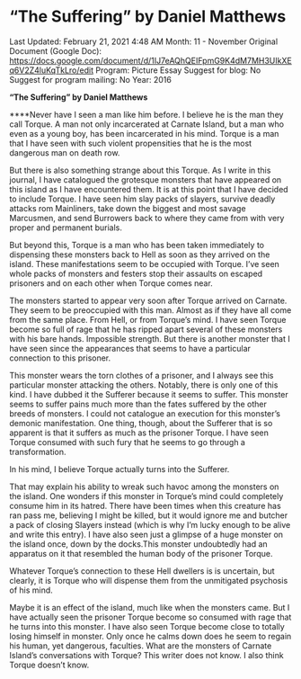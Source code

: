 # “The Suffering” by Daniel Matthews

Last Updated: February 21, 2021 4:48 AM
Month: 11 - November
Original Document (Google Doc): https://docs.google.com/document/d/1IJ7eAQhQEIFpmG9K4dM7MH3UIkXEq6V2Z4luKqTkLro/edit
Program: Picture Essay
Suggest for blog: No
Suggest for program mailing: No
Year: 2016

**“The Suffering” by Daniel Matthews**

****Never have I seen a man like him before. I believe he is the man they call Torque. A man not only incarcerated at Carnate Island, but a man who even as a young boy, has been incarcerated in his mind. Torque is a man that I have seen with such violent propensities that he is the most dangerous man on death row.

But there is also something strange about this Torque. As I write in this journal, I have catalogued the grotesque monsters that have appeared on this island as I have encountered them. It is at this point that I have decided to include Torque. I have seen him slay packs of slayers, survive deadly attacks rom Mainliners, take down the biggest and most savage Marcusmen, and send Burrowers back to where they came from with very proper and permanent burials.

But beyond this, Torque is a man who has been taken immediately to dispensing these monsters back to Hell as soon as they arrived on the island. These manifestations seem to be occupied with Torque. I’ve seen whole packs of monsters and festers stop their assaults on escaped prisoners and on each other when Torque comes near.

The monsters started to appear very soon after Torque arrived on Carnate. They seem to be preoccupied with this man. Almost as if they have all come from the same place. From Hell, or from Torque’s mind. I have seen Torque become so full of rage that he has ripped apart several of these monsters with his bare hands. Impossible strength. But there is another monster that I have seen since the appearances that seems to have a particular connection to this prisoner.

This monster wears the torn clothes of a prisoner, and I always see this particular monster attacking the others. Notably, there is only one of this kind. I have dubbed it the Sufferer because it seems to suffer. This monster seems to suffer pains much more than the fates suffered by the other breeds of monsters. I could not catalogue an execution for this monster’s demonic manifestation. One thing, though, about the Sufferer that is so apparent is that it suffers as much as the prisoner Torque. I have seen Torque consumed with such fury that he seems to go through a transformation.

In his mind, I believe Torque actually turns into the Sufferer.

That may explain his ability to wreak such havoc among the monsters on the island. One wonders if this monster in Torque’s mind could completely consume him in its hatred. There have been times when this creature has ran pass me, believing I might be killed, but it would ignore me and butcher a pack of closing Slayers instead (which is why I’m lucky enough to be alive and write this entry). I have also seen just a glimpse of a huge monster on the island once, down by the docks.This monster undoubtedly had an apparatus on it that resembled the human body of the prisoner Torque.

Whatever Torque’s connection to these Hell dwellers is is uncertain, but clearly, it is Torque who will dispense them from the unmitigated psychosis of his mind.

Maybe it is an effect of the island, much like when the monsters came. But I have actually seen the prisoner Torque become so consumed with rage that he turns into this monster. I have also seen Torque become close to totally losing himself in monster. Only once he calms down does he seem to regain his human, yet dangerous, faculties. What are the monsters of Carnate Island’s conversations with Torque? This writer does not know. I also think Torque doesn’t know.